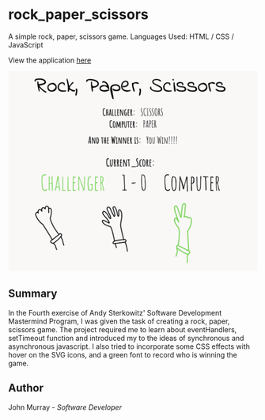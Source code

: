 # rock_paper_scissors

 A simple rock, paper, scissors game.
 Languages Used:  HTML / CSS / JavaScript

View the application [here](https://jmurrii.github.io/rock_paper_scissors/)


![My Image](assets/rock_paper_screenshot.png)

## Summary
In the Fourth exercise of Andy Sterkowitz' Software Development Mastermind Program, I was given the task of creating a rock, paper, scissors game.
The project required me to learn about eventHandlers, setTimeout function and introduced my to the ideas of synchronous and asynchronous javascript.
I also tried to incorporate some CSS effects with hover on the SVG icons, and a green font to record who is winning the game.


## Author
John Murray - _Software Developer_
